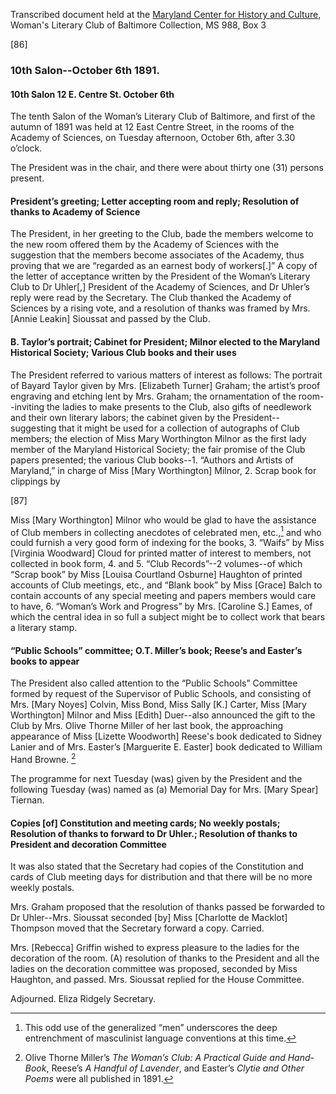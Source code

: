 Transcribed document held at the [Maryland Center for History and Culture](http://mdhs.org/), Woman's Literary Club of Baltimore Collection, MS 988, Box 3

[86]

### 10th Salon--October 6th 1891.

#### 10th Salon 12 E. Centre St. October 6th

The tenth Salon of the Woman’s Literary Club of Baltimore, and first of the autumn of 1891 was held at 12 East Centre Street, in the rooms of the Academy of Sciences, on Tuesday afternoon, October 6th, after 3.30 o’clock.

The President was in the chair, and there were about thirty one (31) persons present.

#### President’s greeting; Letter accepting room and reply; Resolution of thanks to Academy of Science

The President, in her greeting to the Club, bade the members welcome to the new room offered them by the Academy of Sciences with the suggestion that the members become associates of the Academy, thus proving that we are “regarded as an earnest body of workers[.]” A copy of the letter of acceptance written by the President of the Woman’s Literary Club to Dr Uhler[,] President of the Academy of Sciences, and Dr Uhler’s reply were read by the Secretary. The Club thanked the Academy of Sciences by a rising vote, and a resolution of thanks was framed by Mrs. [Annie Leakin] Sioussat and passed by the Club.

#### B. Taylor’s portrait; Cabinet for President; Milnor elected to the Maryland Historical Society; Various Club books and their uses

The President referred to various matters of interest as follows: The portrait of Bayard Taylor given by Mrs. [Elizabeth Turner] Graham; the artist’s proof engraving and etching lent by Mrs. Graham; the ornamentation of the room--inviting the ladies to make presents to the Club, also gifts of needlework and their own literary labors; the cabinet given by the President--suggesting that it might be used for a collection of autographs of Club members; the election of Miss Mary Worthington Milnor as the first lady member of the Maryland Historical Society; the fair promise of the Club papers presented; the various Club books--1. “Authors and Artists of Maryland,” in charge of Miss [Mary Worthington] Milnor, 2. Scrap book for clippings by

[87]

Miss [Mary Worthington] Milnor who would be glad to have the assistance of Club members in collecting anecdotes of celebrated men, etc.,[^n10-06_01] and who could furnish a very good form of indexing for the books, 3. “Waifs” by Miss [Virginia Woodward] Cloud for printed matter of interest to members, not collected in book form, 4. and 5. “Club Records”--2 volumes--of which “Scrap book” by Miss [Louisa Courtland Osburne] Haughton of printed accounts of Club meetings, etc., and “Blank book” by Miss [Grace] Balch to contain accounts of any special meeting and papers members would care to have, 6. “Woman’s Work and Progress” by Mrs. [Caroline S.] Eames, of which the central idea in so full a subject might be to collect work that bears a literary stamp.
[^n10-06_01]: This odd use of the generalized “men” underscores the deep entrenchment of masculinist language conventions at this time.

#### “Public Schools” committee; O.T. Miller’s book; Reese’s and Easter’s books to appear

The President also called attention to the “Public Schools” Committee formed by request of the Supervisor of Public Schools, and consisting of Mrs. [Mary Noyes] Colvin, Miss Bond, Miss Sally [K.] Carter, Miss [Mary Worthington] Milnor and Miss [Edith] Duer--also announced the gift to the Club by Mrs. Olive Thorne Miller of her last book, the approaching appearance of Miss [Lizette Woodworth] Reese's book dedicated to Sidney Lanier and of Mrs. Easter’s [Marguerite E. Easter] book dedicated to William Hand Browne. [^n10-06_02]
[^n10-06_02]: Olive Thorne Miller’s _The Woman’s Club: A Practical Guide and Hand-Book_, Reese’s _A Handful of Lavender_, and Easter’s _Clytie and Other Poems_ were all published in 1891.

The programme for next Tuesday (was) given by the President and the following Tuesday (was) named as (a) Memorial Day for Mrs. [Mary Spear] Tiernan.

#### Copies [of] Constitution and meeting cards; No weekly postals; Resolution of thanks to forward to Dr Uhler.; Resolution of thanks to President and decoration Committee

It was also stated that the Secretary had copies of the Constitution and cards of Club meeting days for distribution and that there will be no more weekly postals.

Mrs. Graham proposed that the resolution of thanks passed be forwarded to Dr Uhler--Mrs. Sioussat seconded [by] Miss [Charlotte de Macklot] Thompson moved that the Secretary forward a copy. Carried.

Mrs. [Rebecca] Griffin wished to express pleasure to the ladies for the decoration of the room. (A) resolution of thanks to the President and all the ladies on the decoration committee was proposed, seconded by Miss Haughton, and passed. Mrs. Sioussat replied for the House Committee.

Adjourned.
Eliza Ridgely
Secretary.

